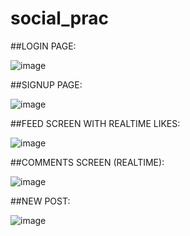 # social_prac



##LOGIN PAGE:

![image](https://github.com/Daggerred/Pluto/assets/119807467/ed15616a-1572-40f3-89b7-d28056bf0954)

##SIGNUP PAGE:

![image](https://github.com/Daggerred/Pluto/assets/119807467/6f7cdea4-707c-47e9-a533-6ab09ecc1ff4)

##FEED SCREEN WITH REALTIME LIKES:

![image](https://github.com/Daggerred/Pluto/assets/119807467/de2a1df3-3ccf-4b72-b095-99c8c0a93e20)

##COMMENTS SCREEN (REALTIME):

![image](https://github.com/Daggerred/Pluto/assets/119807467/08983748-11f5-4c36-a33e-0b0fd5ab0b28)

##NEW POST:

![image](https://github.com/Daggerred/Pluto/assets/119807467/aab9271b-53ad-4e73-9e17-91dba64b62e8)




